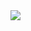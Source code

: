 <div id="badges">
    <a href="https://www.codewars.com/users/le-baronysard/">
  <img src="https://www.codewars.com/users/le-baronysard/badges/large">
  </img>
    </a>
</div>
